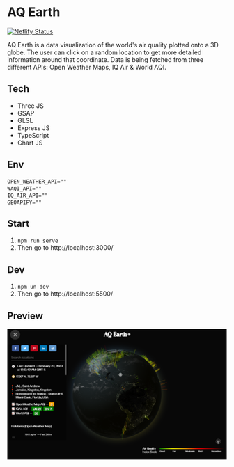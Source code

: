 # AQ Earth

[![Netlify Status](https://api.netlify.com/api/v1/badges/fe4729f7-5164-4b6f-a709-042cef9dc693/deploy-status)](https://app.netlify.com/sites/aqearth/deploys)

AQ Earth is a data visualization of the world's air quality plotted onto a 3D globe. The user can click on a random location to get more detailed information around that coordinate. Data is being fetched from three different APIs: Open Weather Maps, IQ Air & World AQI.

## Tech

- Three JS
- GSAP
- GLSL
- Express JS
- TypeScript
- Chart JS

## Env

```
OPEN_WEATHER_API=""
WAQI_API=""
IQ_AIR_API=""
GEOAPIFY=""
```

## Start

1. `npm run serve`
2. Then go to http://localhost:3000/

## Dev
1. `npm un dev`
2. Then go to http://localhost:5500/

## Preview

![AQ Earth](./public/assets/screenshot_1.png)